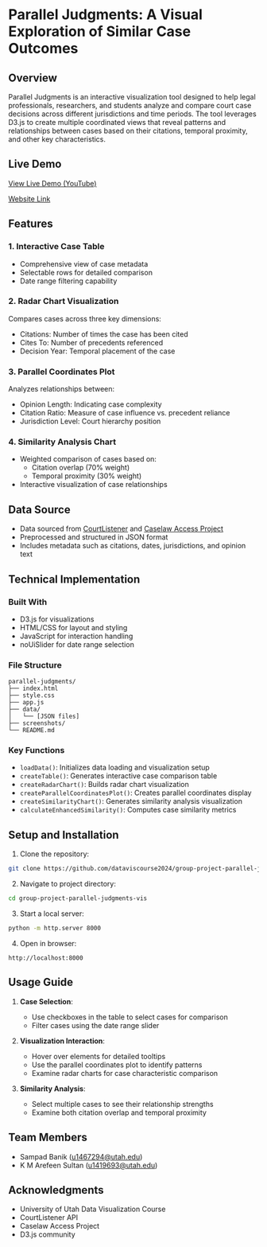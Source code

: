 # Parallel Judgments: A Visual Exploration of Similar Case Outcomes

## Overview
Parallel Judgments is an interactive visualization tool designed to help legal professionals, researchers, and students analyze and compare court case decisions across different jurisdictions and time periods. The tool leverages D3.js to create multiple coordinated views that reveal patterns and relationships between cases based on their citations, temporal proximity, and other key characteristics.

## Live Demo
[View Live Demo (YouTube)](https://youtu.be/5fxkzTyYewM)

[Website Link](https://dataviscourse2024.github.io/group-project-parallel-judgments-vis/)

## Features

### 1. Interactive Case Table
- Comprehensive view of case metadata
- Selectable rows for detailed comparison
- Date range filtering capability

### 2. Radar Chart Visualization
Compares cases across three key dimensions:
- Citations: Number of times the case has been cited
- Cites To: Number of precedents referenced
- Decision Year: Temporal placement of the case

### 3. Parallel Coordinates Plot
Analyzes relationships between:
- Opinion Length: Indicating case complexity
- Citation Ratio: Measure of case influence vs. precedent reliance
- Jurisdiction Level: Court hierarchy position

### 4. Similarity Analysis Chart
- Weighted comparison of cases based on:
  - Citation overlap (70% weight)
  - Temporal proximity (30% weight)
- Interactive visualization of case relationships

## Data Source
- Data sourced from [CourtListener](https://www.courtlistener.com/) and [Caselaw Access Project](https://case.law/)
- Preprocessed and structured in JSON format
- Includes metadata such as citations, dates, jurisdictions, and opinion text

## Technical Implementation

### Built With
- D3.js for visualizations
- HTML/CSS for layout and styling
- JavaScript for interaction handling
- noUiSlider for date range selection

### File Structure
```
parallel-judgments/
├── index.html
├── style.css
├── app.js
├── data/
│   └── [JSON files]
├── screenshots/
└── README.md
```

### Key Functions
- `loadData()`: Initializes data loading and visualization setup
- `createTable()`: Generates interactive case comparison table
- `createRadarChart()`: Builds radar chart visualization
- `createParallelCoordinatesPlot()`: Creates parallel coordinates display
- `createSimilarityChart()`: Generates similarity analysis visualization
- `calculateEnhancedSimilarity()`: Computes case similarity metrics

## Setup and Installation

1. Clone the repository:
```bash
git clone https://github.com/dataviscourse2024/group-project-parallel-judgments-vis.git
```

2. Navigate to project directory:
```bash
cd group-project-parallel-judgments-vis
```

3. Start a local server:
```bash
python -m http.server 8000
```

4. Open in browser:
```
http://localhost:8000
```

## Usage Guide

1. **Case Selection**:
   - Use checkboxes in the table to select cases for comparison
   - Filter cases using the date range slider

2. **Visualization Interaction**:
   - Hover over elements for detailed tooltips
   - Use the parallel coordinates plot to identify patterns
   - Examine radar charts for case characteristic comparison

3. **Similarity Analysis**:
   - Select multiple cases to see their relationship strengths
   - Examine both citation overlap and temporal proximity

## Team Members
- Sampad Banik (u1467294@utah.edu)
- K M Arefeen Sultan (u1419693@utah.edu)

## Acknowledgments
- University of Utah Data Visualization Course
- CourtListener API
- Caselaw Access Project
- D3.js community